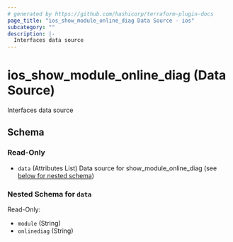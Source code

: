 ```yaml
---
# generated by https://github.com/hashicorp/terraform-plugin-docs
page_title: "ios_show_module_online_diag Data Source - ios"
subcategory: ""
description: |-
  Interfaces data source
---
```


# ios_show_module_online_diag (Data Source)

Interfaces data source



<!-- schema generated by tfplugindocs -->
## Schema

### Read-Only

- `data` (Attributes List) Data source for show_module_online_diag (see [below for nested schema](#nestedatt--data))

<a id="nestedatt--data"></a>
### Nested Schema for `data`

Read-Only:

- `module` (String)
- `onlinediag` (String)
